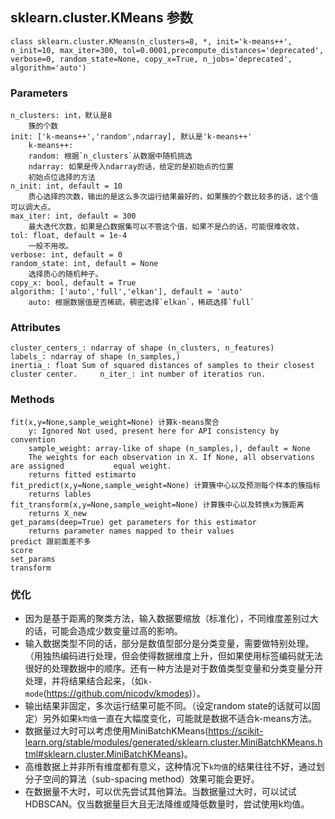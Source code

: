 ## sklearn.cluster.KMeans 参数
    class sklearn.cluster.KMeans(n_clusters=8, *, init='k-means++', n_init=10, max_iter=300, tol=0.0001,precompute_distances='deprecated', verbose=0, random_state=None, copy_x=True, n_jobs='deprecated', algorithm='auto')  
### Parameters
    n_clusters: int，默认是8  
        簇的个数    
    init: ['k-means++','random',ndarray], 默认是'k-means++'  
        k-means++:
        random: 根据`n_clusters`从数据中随机挑选  
        ndarray: 如果是传入ndarray的话，给定的是初始点的位置  
        初始点位选择的方法    
    n_init: int, default = 10  
        质心选择的次数，输出的是这么多次运行结果最好的，如果簇的个数比较多的话，这个值可以调大点。  
    max_iter: int, default = 300
        最大迭代次数，如果是凸数据集可以不管这个值，如果不是凸的话，可能很难收敛，  
    tol: float, default = 1e-4  
        一般不用改。
    verbose: int, default = 0  
    random_state: int, default = None  
        选择质心的随机种子。
    copy_x: bool, default = True  
    algorithm: ['auto','full','elkan'], default = 'auto'  
        auto: 根据数据值是否稀疏，稠密选择`elkan`，稀疏选择`full`  
### Attributes
    cluster_centers_: ndarray of shape (n_clusters, n_features)  
    labels_: ndarray of shape (n_samples,)  
    inertia_: float Sum of squared distances of samples to their closest cluster center.     n_iter_: int number of iteratios run.  
### Methods
    fit(x,y=None,sample_weight=None) 计算k-means聚合  
        y: Ignored Not used, present here for API consistency by convention  
        sample_weight: array-like of shape (n_samples,), default = None  
        The weights for each observation in X. If None, all observations are assigned           equal weight.  
        returns fitted estimarto  
    fit_predict(x,y=None,sample_weight=None) 计算簇中心以及预测每个样本的簇指标  
        returns lables
    fit_transform(x,y=None,sample_weight=None) 计算簇中心以及转换x为簇距离  
        returns X_new
    get_params(deep=True) get parameters for this estimator  
        returns parameter names mapped to their values
    predict 跟前面差不多  
    score 
    set_params
    transform
### 优化
* 因为是基于距离的聚类方法，输入数据要缩放（标准化），不同维度差别过大的话，可能会造成少数变量过高的影响。
* 输入数据类型不同的话，部分是数值型部分是分类变量，需要做特别处理。（用独热编码进行处理，但会使得数据维度上升，但如果使用标签编码就无法很好的处理数据中的顺序。还有一种方法是对于数值类型变量和分类变量分开处理，并将结果结合起来，（如`k-mode`(https://github.com/nicodv/kmodes)）。
* 输出结果非固定，多次运行结果可能不同。（设定random state的话就可以固定）另外如果`k均值`一直在大幅度变化，可能就是数据不适合k-means方法。
* 数据量过大时可以考虑使用MiniBatchKMeans(https://scikit-learn.org/stable/modules/generated/sklearn.cluster.MiniBatchKMeans.html#sklearn.cluster.MiniBatchKMeans)。
* 高维数据上并非所有维度都有意义，这种情况下`k均值`的结果往往不好，通过划分子空间的算法（sub-spacing method）效果可能会更好。
* 在数据量不大时，可以优先尝试其他算法。当数据量过大时，可以试试HDBSCAN。仅当数据量巨大且无法降维或降低数量时，尝试使用k均值。
